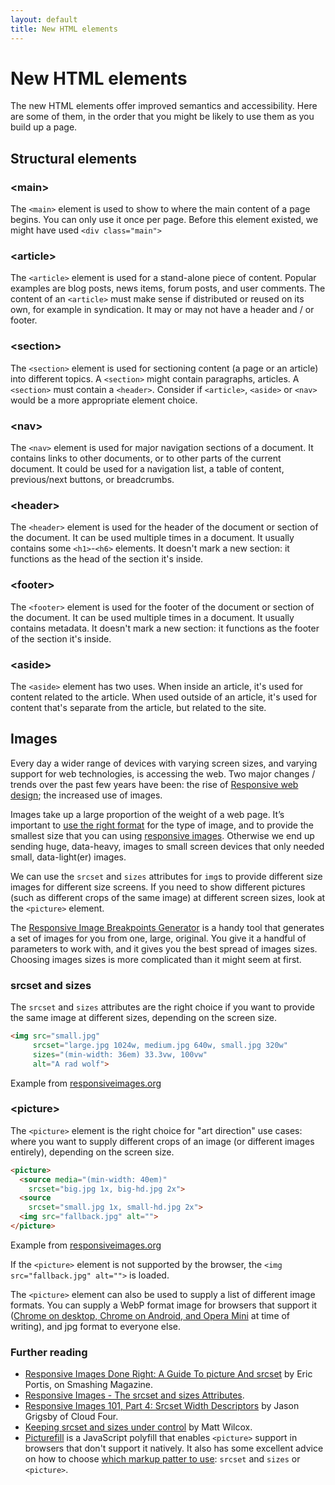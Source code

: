 ```yaml
---
layout: default
title: New HTML elements
---
```


# New HTML elements

The new HTML elements offer improved semantics and accessibility. Here are some of them, in the order that you might be likely to use them as you build up a page.

## Structural elements

### &lt;main&gt;

The `<main>` element is used to show to where the main content of a page begins. You can only use it once per page. Before this element existed, we might have used `<div class="main">`

### &lt;article&gt;

The `<article>` element is used for a stand-alone piece of content. Popular examples are blog posts, news items, forum posts, and user comments. The content of an `<article>` must make sense if distributed or reused on its own, for example in syndication. It may or may not have a header and / or footer.

### &lt;section&gt;

The `<section>` element is used for sectioning content (a page or an article) into different topics. A `<section>` might contain paragraphs, articles. A `<section>` must contain a `<header>`. Consider if `<article>`, `<aside>` or `<nav>` would be a more appropriate element choice.

### &lt;nav&gt;

The `<nav>` element is used for major navigation sections of a document. It contains links to other documents, or to other parts of the current document. It could be used for a navigation list, a table of content, previous/next buttons, or breadcrumbs.

### &lt;header&gt;

The `<header>` element is used for the header of the document or section of the document. It can be used multiple times in a document. It usually contains some `<h1>`-`<h6>` elements. It doesn't mark a new section: it functions as the head of the section it's inside.

### &lt;footer&gt;

The `<footer>` element is used for the footer of the document or section of the document. It can be used multiple times in a document. It usually contains metadata. It doesn't mark a new section: it functions as the footer of the section it's inside.

### &lt;aside&gt;

The `<aside>` element has two uses. When inside an article, it's used for content related to the article. When used outside of an article, it's used for content that's separate from the article, but related to the site.

## Images

Every day a wider range of devices with varying screen sizes, and varying support for web technologies, is accessing the web. Two major changes / trends over the past few years have been: the rise of [Responsive web design](http://fefg.projectcodex.co/responsive-web-design.html); the increased use of images.

Images take up a large proportion of the weight of a web page. It’s important to [use the right format](http://designingforperformance.com/optimizing-images/#choosing-an-image-format) for the type of image, and to provide the smallest size that you can using [responsive images](https://responsiveimages.org/). Otherwise we end up sending huge, data-heavy, images to small screen devices that only needed small, data-light(er) images.

We can use the `srcset` and `sizes` attributes for `img`s to provide different size images for different size screens. If you need to show different pictures (such as different crops of the same image) at different screen sizes, look at the `<picture>` element.

The [Responsive Image Breakpoints Generator](http://www.responsivebreakpoints.com/) is a handy tool that generates a set of images for you from one, large, original. You give it a handful of parameters to work with, and it gives you the best spread of images sizes. Choosing images sizes is more complicated than it might seem at first.

### srcset and sizes

The `srcset` and `sizes` attributes are the right choice if you want to provide the same image at different sizes, depending on the screen size.

```html
<img src="small.jpg"
     srcset="large.jpg 1024w, medium.jpg 640w, small.jpg 320w"
     sizes="(min-width: 36em) 33.3vw, 100vw"
     alt="A rad wolf">
```

Example from [responsiveimages.org](https://responsiveimages.org/)

### &lt;picture&gt;

The `<picture>` element is the right choice for "art direction" use cases: where you want to supply different crops of an image (or different images entirely), depending on the screen size.

```html
<picture>
  <source media="(min-width: 40em)"
    srcset="big.jpg 1x, big-hd.jpg 2x">
  <source
    srcset="small.jpg 1x, small-hd.jpg 2x">
  <img src="fallback.jpg" alt="">
</picture>
```

Example from [responsiveimages.org](https://responsiveimages.org/)

If the `<picture>` element is not supported by the browser, the `<img src="fallback.jpg" alt="">` is loaded.

The `<picture>` element can also be used to supply a list of different image formats. You can supply a WebP format image for browsers that support it ([Chrome on desktop, Chrome on Android, and Opera Mini](http://caniuse.com/#feat=webp) at time of writing), and jpg format to everyone else.

### Further reading

* [Responsive Images Done Right: A Guide To picture And srcset](https://www.smashingmagazine.com/2014/05/responsive-images-done-right-guide-picture-srcset/) by Eric Portis, on Smashing Magazine.
* [Responsive Images - The srcset and sizes Attributes](https://bitsofco.de/the-srcset-and-sizes-attributes/).
* [Responsive Images 101, Part 4: Srcset Width Descriptors](https://cloudfour.com/thinks/responsive-images-101-part-4-srcset-width-descriptors/) by Jason Grigsby of Cloud Four.
* [Keeping srcset and sizes under control](https://mattwilcox.net/web-development/keeping-srcset-and-sizes-under-control) by Matt Wilcox.
* [Picturefill](https://scottjehl.github.io/picturefill/) is a JavaScript polyfill that enables `<picture>` support in browsers that don't support it natively. It also has some excellent advice on how to choose [which markup patter to use](https://scottjehl.github.io/picturefill/#examples): `srcset` and `sizes` or `<picture>`.
